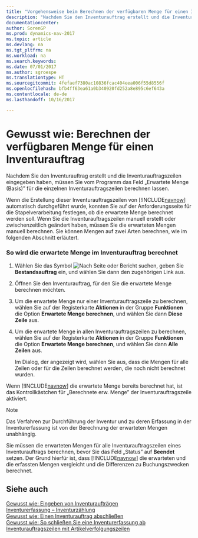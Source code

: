 ```yaml
---
title: "Vorgehensweise beim Berechnen der verfügbaren Menge für einen Inventurauftrag"
description: "Nachdem Sie den Inventurauftrag erstellt und die Inventurauftragszeilen eingegeben haben, müssen Sie vom Programm das Feld „Erwartete Menge (Basis)” für die einzelnen Inventurauftragszeilen berechnen lassen."
documentationcenter: 
author: SorenGP
ms.prod: dynamics-nav-2017
ms.topic: article
ms.devlang: na
ms.tgt_pltfrm: na
ms.workload: na
ms.search.keywords: 
ms.date: 07/01/2017
ms.author: sgroespe
ms.translationtype: HT
ms.sourcegitcommit: 4fefaef7380ac10836fcac404eea006f55d8556f
ms.openlocfilehash: bfb4ff63ea61a0b340920fd252a8e895c6ef643a
ms.contentlocale: de-de
ms.lasthandoff: 10/16/2017

---
```

# <a name="how-to-calculate-quantity-on-hand-for-a-physical-inventory-order"></a>Gewusst wie: Berechnen der verfügbaren Menge für einen Inventurauftrag
Nachdem Sie den Inventurauftrag erstellt und die Inventurauftragszeilen eingegeben haben, müssen Sie vom Programm das Feld „Erwartete Menge (Basis)” für die einzelnen Inventurauftragszeilen berechnen lassen.  
  
 Wenn die Erstellung dieser Inventurauftragszeilen von [!INCLUDE[navnow](../../includes/navnow_md.md)] automatisch durchgeführt wurde, konnten Sie auf der Anforderungsseite für die Stapelverarbeitung festlegen, ob die erwartete Menge berechnet werden soll. Wenn Sie die Inventurauftragszeilen manuell erstellt oder zwischenzeitlich geändert haben, müssen Sie die erwarteten Mengen manuell berechnen. Sie können Mengen auf zwei Arten berechnen, wie im folgenden Abschnitt erläutert.  
  
### <a name="to-calculate-the-expected-quantity-on-the-physical-inventory-order"></a>So wird die erwartete Menge im Inventurauftrag berechnet  
  
1.  Wählen Sie das Symbol ![Nach Seite oder Bericht suchen](media/ui-search/search_small.png "Symbol „Nach Seite oder Bericht suchen”"), geben Sie **Bestandsauftrag** ein, und wählen Sie dann den zugehörigen Link aus.  
  
2.  Öffnen Sie den Inventurauftrag, für den Sie die erwartete Menge berechnen möchten.  
  
3.  Um die erwartete Menge nur einer Inventurauftragszeile zu berechnen, wählen Sie auf der Registerkarte **Aktionen** in der Gruppe **Funktionen** die Option **Erwartete Menge berechnen**, und wählen Sie dann **Diese Zeile** aus.  
  
4.  Um die erwartete Menge in allen Inventurauftragszeilen zu berechnen, wählen Sie auf der Registerkarte **Aktionen** in der Gruppe **Funktionen** die Option **Erwartete Menge berechnen**, und wählen Sie dann **Alle Zeilen** aus.  
  
     Im Dialog, der angezeigt wird, wählen Sie aus, dass die Mengen für alle Zeilen oder für die Zeilen berechnet werden, die noch nicht berechnet wurden.  
  
 Wenn [!INCLUDE[navnow](../../includes/navnow_md.md)] die erwartete Menge bereits berechnet hat, ist das Kontrollkästchen für „Berechnete erw. Menge” der Inventurauftragszeile aktiviert.  
  
> [!NOTE]  
>  Das Verfahren zur Durchführung der Inventur und zu deren Erfassung in der Inventurerfassung ist von der Berechnung der erwarteten Mengen unabhängig.  
  
 Sie müssen die erwarteten Mengen für alle Inventurauftragszeilen eines Inventurauftrags berechnen, bevor Sie das Feld „Status” auf **Beendet** setzen. Der Grund hierfür ist, dass [!INCLUDE[navnow](../../includes/navnow_md.md)] die erwarteten und die erfassten Mengen vergleicht und die Differenzen zu Buchungszwecken berechnet.  
  
## <a name="see-also"></a>Siehe auch  
 [Gewusst wie: Eingeben von Inventuraufträgen](how-to-enter-physical-inventory-orders.md)   
 [Inventurerfassung – Inventurzählung](physical-inventory-recording-counting-physical-inventory.md)   
 [Gewusst wie: Einen Inventurauftrag abschließen](how-to-finish-a-physical-inventory-order.md)   
 [Gewusst wie: So schließen Sie eine Inventurerfassung ab](how-to-finish-a-physical-inventory-recording.md)   
 [Inventurauftragszeilen mit Artikelverfolgungszeilen](physical-inventory-order-lines-with-item-tracking-lines.md)
